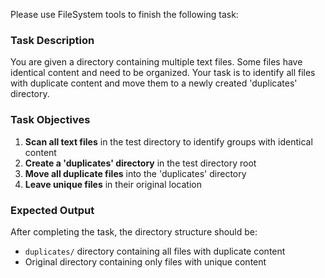 Please use FileSystem tools to finish the following task:

### Task Description

You are given a directory containing multiple text files. Some files have identical content and need to be organized. Your task is to identify all files with duplicate content and move them to a newly created 'duplicates' directory.

### Task Objectives

1. **Scan all text files** in the test directory to identify groups with identical content
2. **Create a 'duplicates' directory** in the test directory root
3. **Move all duplicate files** into the 'duplicates' directory
4. **Leave unique files** in their original location

### Expected Output

After completing the task, the directory structure should be:

- `duplicates/` directory containing all files with duplicate content
- Original directory containing only files with unique content

